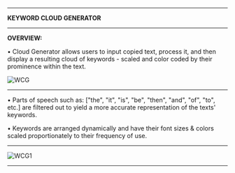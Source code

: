 ________________________________________________________________________________________________________________
**KEYWORD CLOUD GENERATOR**
________________________________________________________________________________________________________________

**OVERVIEW:**

• Cloud Generator allows users to input copied text, process it, and then display a resulting cloud of keywords - scaled and color coded by their prominence within the text. 

![WCG](https://github.com/user-attachments/assets/a754b438-2c10-497d-8753-a1b9973616bc)

________________________________________________________________________________________________________________

• Parts of speech such as: ["the", "it", "is", "be", "then", "and", "of", "to", etc.] are filtered out to yield a more accurate representation of the texts' keywords. 

• Keywords are arranged dynamically and have their font sizes & colors scaled proportionately to their frequency of use.

________________________________________________________________________________________________________________

![WCG1](https://github.com/user-attachments/assets/f7a8175a-be5a-4038-99b9-7ffc92414002)

________________________________________________________________________________________________________________
